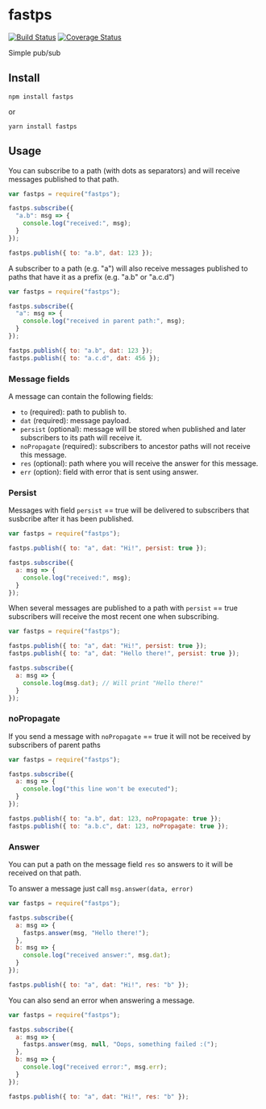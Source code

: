 # fastps

[![Build Status](https://travis-ci.org/nayarsystems/fastps.svg?branch=master)](https://travis-ci.org/nayarsystems/fastps) [![Coverage Status](https://coveralls.io/repos/github/nayarsystems/fastps/badge.svg?branch=master&service=github)](https://coveralls.io/github/nayarsystems/fastps?branch=master)

Simple pub/sub

## Install

```
npm install fastps
```

or

```
yarn install fastps
```

## Usage

You can subscribe to a path (with dots as separators) and will receive messages published to that path.

```javascript
var fastps = require("fastps");

fastps.subscribe({
  "a.b": msg => {
    console.log("received:", msg);
  }
});

fastps.publish({ to: "a.b", dat: 123 });
```

A subscriber to a path (e.g. "a") will also receive messages published to paths that have it as a prefix (e.g. "a.b" or "a.c.d")

```javascript
var fastps = require("fastps");

fastps.subscribe({
  "a": msg => {
    console.log("received in parent path:", msg);
  }
});

fastps.publish({ to: "a.b", dat: 123 });
fastps.publish({ to: "a.c.d", dat: 456 });
```

### Message fields

A message can contain the following fields:

- `to` (required): path to publish to.
- `dat` (required): message payload.
- `persist` (optional): message will be stored when published and later subscribers to its path will receive it.
- `noPropagate` (required): subscribers to ancestor paths will not receive this message.
- `res` (optional): path where you will receive the answer for this message.
- `err` (option): field with error that is sent using answer.

### Persist

Messages with field `persist` == true will be delivered to subscribers that susbcribe after it has been published.

```javascript
var fastps = require("fastps");

fastps.publish({ to: "a", dat: "Hi!", persist: true });

fastps.subscribe({
  a: msg => {
    console.log("received:", msg);
  }
});
```

When several messages are published to a path with `persist` == true subscribers will receive the most recent one when subscribing.

```javascript
var fastps = require("fastps");

fastps.publish({ to: "a", dat: "Hi!", persist: true });
fastps.publish({ to: "a", dat: "Hello there!", persist: true });

fastps.subscribe({
  a: msg => {
    console.log(msg.dat); // Will print "Hello there!"
  }
});
```

### noPropagate

If you send a message with `noPropagate` == true it will not be received by subscribers of parent paths

```javascript
var fastps = require("fastps");

fastps.subscribe({
  a: msg => {
    console.log("this line won't be executed");
  }
});

fastps.publish({ to: "a.b", dat: 123, noPropagate: true });
fastps.publish({ to: "a.b.c", dat: 123, noPropagate: true });
```

### Answer

You can put a path on the message field `res` so answers to it will be received on that path.

To answer a message just call `msg.answer(data, error)`

```javascript
var fastps = require("fastps");

fastps.subscribe({
  a: msg => {
    fastps.answer(msg, "Hello there!");
  },
  b: msg => {
    console.log("received answer:", msg.dat);
  }
});

fastps.publish({ to: "a", dat: "Hi!", res: "b" });
```

You can also send an error when answering a message.

```javascript
var fastps = require("fastps");

fastps.subscribe({
  a: msg => {
    fastps.answer(msg, null, "Oops, something failed :(");
  },
  b: msg => {
    console.log("received error:", msg.err);
  }
});

fastps.publish({ to: "a", dat: "Hi!", res: "b" });
```
